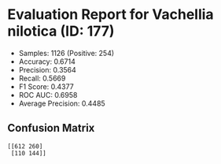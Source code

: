 # Evaluation Report for Vachellia nilotica (ID: 177)
- Samples: 1126 (Positive: 254)
- Accuracy: 0.6714
- Precision: 0.3564
- Recall: 0.5669
- F1 Score: 0.4377
- ROC AUC: 0.6958
- Average Precision: 0.4485

## Confusion Matrix
```
[[612 260]
 [110 144]]
```
